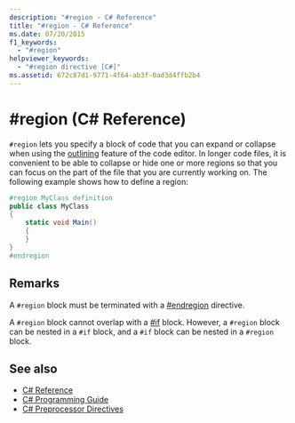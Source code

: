 ```yaml
---
description: "#region - C# Reference"
title: "#region - C# Reference"
ms.date: 07/20/2015
f1_keywords: 
  - "#region"
helpviewer_keywords: 
  - "#region directive [C#]"
ms.assetid: 672c87d1-9771-4f64-ab3f-0ad3d4ffb2b4
---
```

# #region (C# Reference)
`#region` lets you specify a block of code that you can expand or collapse when using the [outlining](/visualstudio/ide/outlining) feature of the code editor. In longer code files, it is convenient to be able to collapse or hide one or more regions so that you can focus on the part of the file that you are currently working on. The following example shows how to define a region:  
  
```csharp
#region MyClass definition  
public class MyClass
{  
    static void Main()
    {  
    }  
}  
#endregion  
```  
  
## Remarks  
 A `#region` block must be terminated with a [#endregion](./preprocessor-endregion.md) directive.  
  
 A `#region` block cannot overlap with a [#if](./preprocessor-if.md) block. However, a `#region` block can be nested in a `#if` block, and a `#if` block can be nested in a `#region` block.  
  
## See also

- [C# Reference](../index.md)
- [C# Programming Guide](../../programming-guide/index.md)
- [C# Preprocessor Directives](./index.md)
